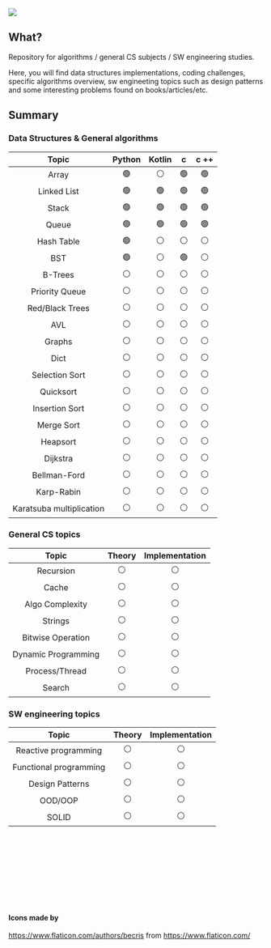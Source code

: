 ![](https://res.cloudinary.com/lajosneto/image/upload/v1616271350/algorithms-n-more/background.png)

## What?
Repository for algorithms / general CS subjects / SW engineering studies.

Here, you will find data structures implementations, coding challenges, specific algorithms overview, sw engineeting topics such as design patterns and some interesting problems found on books/articles/etc.

## Summary

### Data Structures & General algorithms

| Topic | Python | Kotlin | c | c ++ |
|:-----:|:-----:|:-----:|:-----:|:-----:|
| Array |🟢|⚪|🟢|🟢|
| Linked List |🟢|🟢|🟢|🟢|
| Stack |🟢|🟢|🟢|🟢|
| Queue |🟢|🟢|🟢|🟢|
| Hash Table |🟢|⚪|⚪|⚪|
| BST |🟢|⚪|🟢|⚪|
| B-Trees |⚪|⚪|⚪|⚪|
| Priority Queue  |⚪|⚪|⚪|⚪|
| Red/Black Trees |⚪|⚪|⚪|⚪|
| AVL |⚪|⚪|⚪|⚪|
| Graphs |⚪|⚪|⚪|⚪|
| Dict |⚪|⚪|⚪|⚪|
| Selection Sort |⚪|⚪|⚪|⚪|
| Quicksort |⚪|⚪|⚪|⚪|
| Insertion Sort |⚪|⚪|⚪|⚪|
| Merge Sort |⚪|⚪|⚪|⚪|
| Heapsort |⚪|⚪|⚪|⚪|
| Dijkstra |⚪|⚪|⚪|⚪|
| Bellman-Ford |⚪|⚪|⚪|⚪|
| Karp-Rabin |⚪|⚪|⚪|⚪|
| Karatsuba multiplication |⚪|⚪|⚪|⚪|

### General CS topics

| Topic | Theory | Implementation |
|:-----:|:-----:|:-----:|
| Recursion |⚪|⚪|
| Cache |⚪|⚪|
| Algo Complexity |⚪|⚪|
| Strings |⚪|⚪|
| Bitwise Operation |⚪|⚪|
| Dynamic Programming |⚪|⚪|
| Process/Thread |⚪|⚪|
| Search |⚪|⚪|

### SW engineering topics

| Topic | Theory | Implementation |
|:-----:|:-----:|:-----:|
| Reactive programming |⚪|⚪|
| Functional programming |⚪|⚪|
| Design Patterns |⚪|⚪|
| OOD/OOP |⚪|⚪|
| SOLID |⚪|⚪|







<br>
<br>
<br>
<br>
<br>
<br>
<br>
<br>

#### Icons made by 
https://www.flaticon.com/authors/becris from https://www.flaticon.com/

